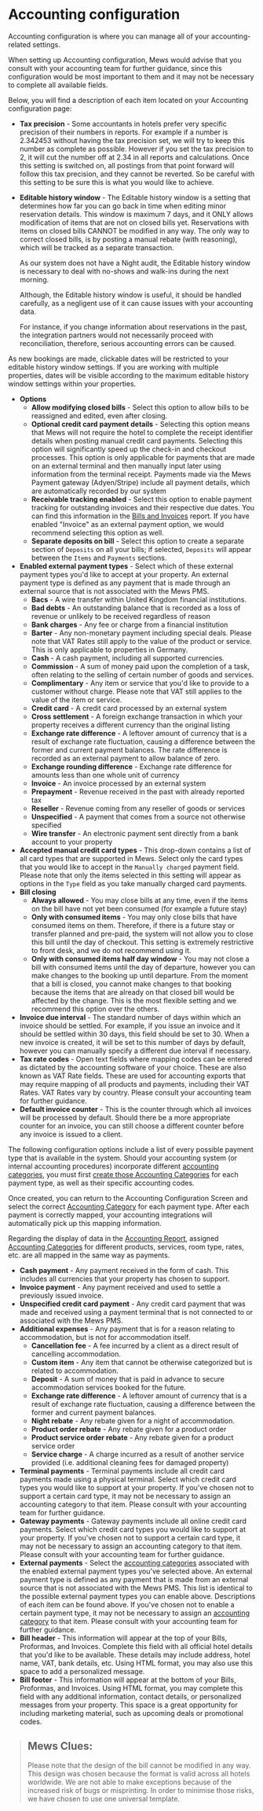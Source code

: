 # Accounting configuration

Accounting configuration is where you can manage all of your accounting-related settings.

When setting up Accounting configuration, Mews would advise that you consult with your accounting team for further guidance, since this configuration would be most important to them and it may not be necessary to complete all available fields.

Below, you will find a description of each item located on your Accounting configuration page:

* **Tax precision** - Some accountants in hotels prefer very specific precision of their numbers in reports. For example if a number is 2.342453 without having the tax precision set, we will try to keep this number as complete as possible. However if you set the tax precision to 2, it will cut the number off at 2.34 in all reports and calculations. Once this setting is switched on, all postings from that point forward will follow this tax precision, and they cannot be reverted. So be careful with this setting to be sure this is what you would like to achieve.
* **Editable history window** - The Editable history window is a setting that determines how far you can go back in time when editing minor reservation details. This window is maximum 7 days, and it ONLY allows modification of items that are not on closed bills yet. Reservations with items on closed bills CANNOT be modified in any way. The only way to correct closed bills, is by posting a manual rebate \(with reasoning\), which will be tracked as a separate transaction.

  As our system does not have a Night audit, the Editable history window is necessary to deal with no-shows and walk-ins during the next morning.

  Although, the Editable history window is useful, it should be handled carefully, as a negligent use of it can cause issues with your accounting data.

  For instance, if you change information about reservations in the past, the integration partners would not necessarily proceed with reconciliation, therefore, serious accounting errors can be caused.

As new bookings are made, clickable dates will be restricted to your editable history window settings. If you are working with multiple properties, dates will be visible according to the maximum editable history window settings within your properties.

* **Options**
  * **Allow modifying closed bills** - Select this option to allow bills to be reassigned and edited, even after closing.
  * **Optional credit card payment details** - Selecting this option means that Mews will not require the hotel to complete the receipt identifier details when posting manual credit card payments. Selecting this option will significantly speed up the check-in and checkout processes. This option is only applicable for payments that are made on an external terminal and then manually input later using information from the terminal receipt. Payments made via the Mews Payment gateway \(Adyen/Stripe\) include all payment details, which are automatically recorded by our system
  * **Receivable tracking enabled** - Select this option to enable payment tracking for outstanding invoices and their respective due dates. You can find this information in the [Bills and Invoices](../../reports/bills-and-invoices.md) report. If you have enabled "Invoice" as an external payment option, we would recommend selecting this option as well.
  * **Separate deposits on bill** - Select this option to create a separate section of `Deposits` on all your bills; if selected, `Deposits` will appear between the `Items` and `Payments` sections.
* **Enabled external payment types** - Select which of these external payment types you'd like to accept at your property. An external payment type is defined as any payment that is made through an external source that is not associated with the Mews PMS.
  * **Bacs** - A wire transfer within United Kingdom financial institutions.
  * **Bad debts** - An outstanding balance that is recorded as a loss of revenue or unlikely to be received regardless of reason
  * **Bank charges** - Any fee or charge from a financial institution 
  * **Barter** - Any non-monetary payment including special deals. Please note that VAT Rates still apply to the value of the product or service. This is only applicable to properties in Germany.
  * **Cash** - A cash payment, including all supported currencies. 
  * **Commission** - A sum of money paid upon the completion of a task, often relating to the selling of certain number of goods and services.
  * **Complimentary** - Any item or service that you'd like to provide to a customer without charge. Please note that VAT still applies to the value of the item or service. 
  * **Credit card** - A credit card processed by an external system
  * **Cross settlement** - A foreign exchange transaction in which your property receives a different currency than the original listing
  * **Exchange rate difference** - A leftover amount of currency that is a result of exchange rate fluctuation, causing a difference between the former and current payment balances. The rate difference is recorded as an external payment to allow balance of zero.
  * **Exchange rounding difference** - Exchange rate difference for amounts less than one whole unit of currency
  * **Invoice** - An invoice processed by an external system
  * **Prepayment** - Revenue received in the past with already reported tax
  * **Reseller** - Revenue coming from any reseller of goods or services
  * **Unspecified** - A payment that comes from a source not otherwise specified 
  * **Wire transfer** - An electronic payment sent directly from a bank account to your property
* **Accepted manual credit card types** - This drop-down contains a list of all card types that are supported in Mews. Select only the card types that you would like to accept in the `Manually charged` payment field. Please note that only the items selected in this setting will appear as options in the `Type` field as you take manually charged card payments. 
* **Bill closing**
  * **Always allowed** - You may close bills at any time, even if the items on the bill have not yet been consumed \(for example a future stay\)
  * **Only with consumed items** - You may only close bills that have consumed items on them. Therefore, if there is a future stay or transfer planned and pre-paid, the system will not allow you to close this bill until the day of checkout. This setting is extremely restrictive to front desk, and we do not recommend using it.
  * **Only with consumed items half day window** - You may not close a bill with consumed items until the day of departure, however you can make changes to the booking up until departure. From the moment that a bill is closed, you cannot make changes to that booking because the items that are already on that closed bill would be affected by the change. This is the most flexible setting and we recommend this option over the others.
* **Invoice due interval** - The standard number of days within which an invoice should be settled. For example, if you issue an invoice and it should be settled within 30 days, this field should be set to 30. When a new invoice is created, it will be set to this number of days by default, however you can manually specify a different due interval if necessary.
* **Tax rate codes** - Open text fields where mapping codes can be entered as dictated by the accounting software of your choice. These are also known as VAT Rate fields. These are used for accounting exports that may require mapping of all products and payments, including their VAT Rates. VAT Rates vary by country. Please consult your accounting team for further guidance.
* **Default invoice counter** - This is the counter through which all invoices will be processed by default. Should there be a more appropriate counter for an invoice, you can still choose a different counter before any invoice is issued to a client. 

The following configuration options include a list of every possible payment type that is available in the system. Should your accounting system \(or internal accounting procedures\) incorporate different [accounting categories](accounting-categories.md), you must first [create those Accounting Categories](https://github.com/mews-systems/commander-guide/tree/aba4aad5c9d2bc8ec74b2a6c202f25d981c8b45b/settings/finance-settings/accounting-categories/create-an-accounting-category.md) for each payment type, as well as their specific accounting codes.

Once created, you can return to the Accounting Configuration Screen and select the correct [Accounting Category](accounting-categories.md) for each payment type. After each payment is correctly mapped, your accounting integrations will automatically pick up this mapping information.

Regarding the display of data in the [Accounting Report](../../reports/accounting-report.md), assigned [Accounting Categories](accounting-categories.md) for different products, services, room type, rates, etc. are all mapped in the same way as payments.

* **Cash payment** - Any payment received in the form of cash. This includes all currencies that your property has chosen to support. 
* **Invoice payment** - Any payment received and used to settle a previously issued invoice. 
* **Unspecified credit card payment** - Any credit card payment that was made and received using a payment terminal that is not connected to or associated with the Mews PMS.
* **Additional expenses** - Any payment that is for a reason relating to accommodation, but is not for accommodation itself.
  * **Cancellation fee** - A fee incurred by a client as a direct result of cancelling accommodation. 
  * **Custom item** - Any item that cannot be otherwise categorized but is related to accommodation. 
  * **Deposit** - A sum of money that is paid in advance to secure accommodation services booked for the future.
  * **Exchange rate difference** - A leftover amount of currency that is a result of exchange rate fluctuation, causing a difference between the former and current payment balances. 
  * **Night rebate** - Any rebate given for a night of accommodation. 
  * **Product order rebate** - Any rebate given for a product order
  * **Product service order rebate** - Any rebate given for a product service order
  * **Service charge** - A charge incurred as a result of another service provided \(i.e. additional cleaning fees for damaged property\)
* **Terminal payments** - Terminal payments include all credit card payments made using a physical terminal. Select which credit card types you would like to support at your property. If you've chosen not to support a certain card type, it may not be necessary to assign an accounting category to that item. Please consult with your accounting team for further guidance.
* **Gateway payments** - Gateway payments include all online credit card payments. Select which credit card types you would like to support at your property. If you've chosen not to support a certain card type, it may not be necessary to assign an accounting category to that item. Please consult with your accounting team for further guidance.
* **External payments** - Select the [accounting categories](accounting-categories.md) associated with the enabled external payment types you've selected above. An external payment type is defined as any payment that is made from an external source that is not associated with the Mews PMS. This list is identical to the possible external payment types you can enable above. Descriptions of each item can be found above. If you've chosen not to enable a certain payment type, it may not be necessary to assign an [accounting category](accounting-categories.md) to that item. Please consult with your accounting team for further guidance.
* **Bill header** - This information will appear at the top of your Bills, Proformas, and Invoices. Complete this field with all official hotel details that you'd like to be available. These details may include address, hotel name, VAT, bank details, etc. Using HTML format, you may also use this space to add a personalized message.
* **Bill footer** - This information will appear at the bottom of your Bills, Proformas, and Invoices. Using HTML format, you may complete this field with any additional information, contact details, or personalized messages from your property. This space is a great opportunity for including marketing material, such as upcoming deals or promotional codes.

> ## Mews Clues:
>
> Please note that the design of the bill cannot be modified in any way. This design was chosen because the format is valid across all hotels worldwide. We are not able to make exceptions because of the increased risk of bugs or misprinting. In order to minimise those risks, we have chosen to use one universal template.


